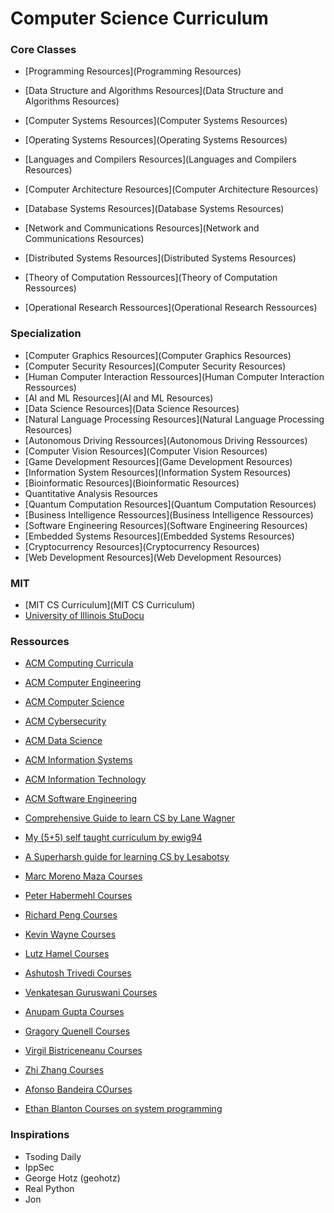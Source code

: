 # Computer Science Curriculum

### Core Classes

- [Programming Resources](Programming Resources)
- [Data Structure and Algorithms Resources](Data Structure and Algorithms Resources)
- [Computer Systems Resources](Computer Systems Resources)
- [Operating Systems Resources](Operating Systems Resources)
- [Languages and Compilers Resources](Languages and Compilers Resources)
- [Computer Architecture Resources](Computer Architecture Resources)
- [Database Systems Resources](Database Systems Resources)
- [Network and Communications Resources](Network and Communications Resources)
- [Distributed Systems Resources](Distributed Systems Resources)

- [Theory of Computation Ressources](Theory of Computation Ressources)

- [Operational Research Ressources](Operational Research Ressources)

### Specialization

- [Computer Graphics Resources](Computer Graphics Resources)
- [Computer Security Resources](Computer Security Resources)
- [Human Computer Interaction Ressources](Human Computer Interaction Ressources)
- [AI and ML Resources](AI and ML Resources)
- [Data Science Resources](Data Science Resources)
- [Natural Language Processing Resources](Natural Language Processing Resources)
- [Autonomous Driving Ressources](Autonomous Driving Ressources)
- [Computer Vision Resources](Computer Vision Resources)
- [Game Development Resources](Game Development Resources)
- [Information System Resources](Information System Resources)
- [Bioinformatic Resources](Bioinformatic Resources)
- Quantitative Analysis Resources
- [Quantum Computation Resources](Quantum Computation Resources)
- [Business Intelligence Ressources](Business Intelligence Ressources)
- [Software Engineering Resources](Software Engineering Resources)
- [Embedded Systems Resources](Embedded Systems Resources)
- [Cryptocurrency Resources](Cryptocurrency Resources)
- [Web Development Resources](Web Development Resources)

### MIT

- [MIT CS Curriculum](MIT CS Curriculum)
- [University of Illinois StuDocu](https://www.studocu.com/en-us/institution/university-of-illinois-at-chicago/620)


### Ressources

- [ACM Computing Curricula](https://www.acm.org/binaries/content/assets/education/curricula-recommendations/cc2020.pdf)
- [ACM Computer Engineering](https://www.acm.org/binaries/content/assets/education/ce2016-final-report.pdf)
- [ACM Computer Science](https://www.acm.org/binaries/content/assets/education/cs2013_web_final.pdf)
- [ACM Cybersecurity](https://www.acm.org/binaries/content/assets/education/curricula-recommendations/csec2017.pdf)
- [ACM Data Science](https://www.acm.org/binaries/content/assets/education/curricula-recommendations/dstf_ccdsc2021.pdf)
- [ACM Information Systems](https://www.acm.org/binaries/content/assets/education/curricula-recommendations/is2020.pdf)
- [ACM Information Technology](https://www.acm.org/binaries/content/assets/education/curricula-recommendations/it2017.pdf)
- [ACM Software Engineering](https://www.acm.org/binaries/content/assets/education/se2014.pdf)
- [Comprehensive Guide to learn CS by Lane Wagner](https://blog.boot.dev/computer-science/comprehensive-guide-to-learn-computer-science-online/)
- [My (5+5) self taught curriculum by ewig94](https://www.reddit.com/r/learnprogramming/comments/gsansp/my_55step_selftaught_cs_curriculum_updated/)
- [A Superharsh guide for learning CS by Lesabotsy](https://www.reddit.com/r/learnprogramming/comments/ortnef/a_super_harsh_guide_to_learning_computer_science/)

- [Marc Moreno Maza Courses](https://www.csd.uwo.ca/~mmorenom/teaching.html)
- [Peter Habermehl Courses](https://www.irif.fr/~haberm//teaching.html)
- [Richard Peng Courses](https://www.cc.gatech.edu/~rpeng/teaching.html)
- [Kevin Wayne Courses](https://www.cs.princeton.edu/~wayne/teaching/)
- [Lutz Hamel Courses](https://homepage.cs.uri.edu/faculty/hamel/)
- [Ashutosh Trivedi Courses](https://ashut.bitbucket.io/teaching.html)
- [Venkatesan Guruswani Courses](http://www.cs.cmu.edu/~venkatg/#teaching)
- [Anupam Gupta Courses](http://www.cs.cmu.edu/~anupamg/)
- [Gragory Quenell Courses](https://www.mtholyoke.edu/courses/quenell/)
- [Virgil Bistriceneanu Courses](http://www.cs.iit.edu/~virgil/)
- [Zhi Zhang Courses](http://www.cs.fsu.edu/~zwang/#teaching)
- [Afonso Bandeira COurses](https://people.math.ethz.ch/~abandeira/teaching.html)
- [Ethan Blanton Courses on system programming](https://cse.buffalo.edu/~eblanton/course/)

### Inspirations

- Tsoding Daily
- IppSec
- George Hotz (geohotz)
- Real Python
- Jon 

